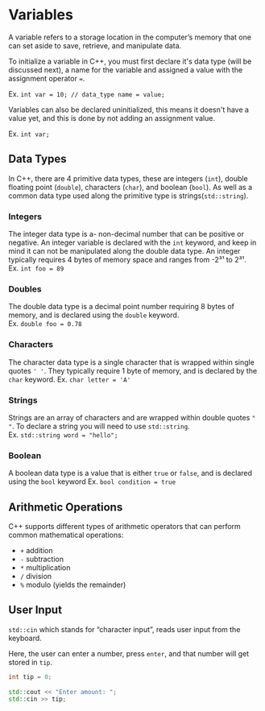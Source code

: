 # Variables

A variable refers to a storage location in the computer’s memory that one can set aside to save, retrieve, and manipulate data.

To initialize a variable in C++, you must first declare it's data type (will be discussed next), a name for the variable 
and assigned a value with the assignment operator `=`. 

Ex. `int var = 10; // data_type name = value; `

Variables can also be declared uninitialized, this means it doesn't have a value yet, and this is done by not adding an 
assignment value. 

Ex. `int var;`

## Data Types 
In C++, there are 4 primitive data types, these are integers (`int`), double floating point (`double`), 
characters (`char`), and boolean (`bool`). As well as a common data type used along the primitive type is strings(`std::string`). 

### Integers
The integer data type is a- non-decimal number that can be positive or negative. An integer variable 
is declared with the `int` keyword, and keep in mind it can not be manipulated along the double data type. 
An integer typically requires 4 bytes of memory space and ranges from -2³¹ to 2³¹.  
Ex. `int foo = 89`

### Doubles
The double data type is a decimal point number requiring 8 bytes of memory, and is declared using 
the `double` keyword.  
Ex. `double foo = 0.78`

### Characters
The character data type is a single character that is wrapped within single quotes `' '`. They typically 
require 1 byte of memory, and is declared by the `char` keyword. 
Ex. `char letter = 'A'`

### Strings
Strings are an array of characters and are wrapped within double quotes `" "`. To declare a string 
you will need to use `std::string`.  
Ex. `std::string word = "hello";`

### Boolean 
A boolean data type is a value that is either `true` or `false`, and is declared using the `bool` keyword 
Ex. `bool condition = true`

## Arithmetic Operations 
C++ supports different types of arithmetic operators that can perform common mathematical operations:

- `+` addition
- `-` subtraction
- `*` multiplication
- `/` division
- `%` modulo (yields the remainder)

## User Input
`std::cin` which stands for “character input”, reads user input from the keyboard.

Here, the user can enter a number, press `enter`, and that number will get stored in `tip`.
```c++
int tip = 0;
 
std::cout << "Enter amount: ";
std::cin >> tip;
```
